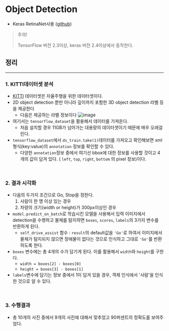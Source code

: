 # Object Detection

- Keras RetinaNet사용 ([github](https://github.com/fizyr/keras-retinanet))

> 주의!
>
> TensorFlow 버전 2.3이상, keras 버전 2.4이상에서 동작한다.

## 정리

---
### 1. KITTI데이터셋 분석
- [KITTI](http://www.cvlibs.net/datasets/kitti/) 데이터셋은 자율주행을 위한 데이터셋이다.
- 2D object detection 뿐만 아니라 깊이까지 포함한 3D object detection 라벨 등을 제공한다
    - 다음은 제공하는 라벨 정보이다
    ![image](https://user-images.githubusercontent.com/48716219/97407066-7dd8ed00-193d-11eb-9518-0d69ff24892a.png)
- 여기서는 ```tensorflow_dataset```을 활용해서 데이터를 가져온다.
    - 처음 설치할 경우 11GB가 넘어가는 대용량의 데이터셋이기 때문에 매우 오래걸린다.
- ```tensorflow_dataset```에서 ```ds_train.take(1)```데이터를 가져오고 확인해보면 xml형식(key:value)의 ```annotation``` 정보를 확인할 수 있다.
    - 다양한 ```annotation```정보 중에서 여기선 bbox에 대한 정보를 사용할 것이고 4개의 값이 담겨 있다. ( ```left```, ```top```, ```right```, ```bottom``` 의 pixel 정보)이다.

<br>  

### 2. 결과 시각화
- 다음의 두가지 조건으로 Go, Stop을 정한다.
    1. 사람이 한 명 이상 있는 경우
    2. 차량의 크기(width or height)가 300px이상인 경우
- ```model.predict_on_batch```로 학습시킨 모델을 사용해서 입력 이미지에서 detection을 수행하고 물체를 탐지하면 ```boxes```, ```scores```, ```labels```의 3가지 변수를 반환하게 된다.
    - ```self_drive_assist``` 함수 : ```result```의 default값을 ```'Go'```로 하여서 이미지에서 물체가 탐지되지 않으면 장애물이 없다는 것으로 인식하고 그대로 ```'Go'```를 반환하도록 한다.
- ```boxes``` 변수에는 총 4개의 수가 담기게 된다. 이를 활용해서 ```width```와 ```height```를 구한다.
    - ```width = boxes[2] - boxes[0]```
    - ```height = boxes[3] - boxes[1]```
- ```labels```변수에 담기는 정보 중에서 1이 담겨 있을 경우, 객체 인식에서 '사람'을 인식한 것으로 알 수 있다.

<br>  

### 3. 수행결과
- 총 10개의 사진 중에서 9개의 사진에 대해서 맞추었고 90퍼센트의 정확도를 보여주었다.
